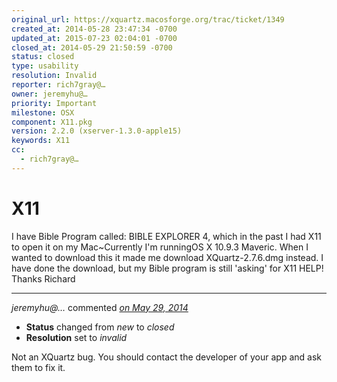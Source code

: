 ```yaml
---
original_url: https://xquartz.macosforge.org/trac/ticket/1349
created_at: 2014-05-28 23:47:34 -0700
updated_at: 2015-07-23 02:04:01 -0700
closed_at: 2014-05-29 21:50:59 -0700
status: closed
type: usability
resolution: Invalid
reporter: rich7gray@…
owner: jeremyhu@…
priority: Important
milestone: OSX
component: X11.pkg
version: 2.2.0 (xserver-1.3.0-apple15)
keywords: X11
cc:
  - rich7gray@…
---
```


X11
===


I have Bible Program called: BIBLE EXPLORER 4, which in the past I had X11 to open it on my Mac~Currently I'm runningOS X 10.9.3 Maveric.
When I wanted to download this it made me download XQuartz-2.7.6.dmg instead.
I have done the download, but my Bible program is still 'asking' for X11
HELP!
Thanks
Richard



---

*jeremyhu@…* commented *[on May 29, 2014](https://xquartz.macosforge.org/trac/ticket/1349#comment:1 "May 29, 2014 at 9:50 PM PDT")*

-   **Status** changed from *new* to *closed*
-   **Resolution** set to *invalid*

Not an XQuartz bug. You should contact the developer of your app and ask them to fix it.



